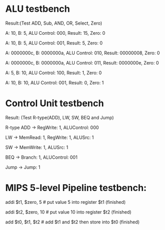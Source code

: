 # ALU testbench
Result:(Test ADD, Sub, AND, OR, Select<branch>, Zero)

A:         10, B:          5, ALU Control: 000, Result:         15, Zero: 0

A:         10, B:          5, ALU Control: 001, Result:          5, Zero: 0

A: 0000000c, B: 0000000a, ALU Control: 010, Result: 00000008, Zero: 0

A: 0000000c, B: 0000000a, ALU Control: 011, Result: 0000000e, Zero: 0

A:          5, B:         10, ALU Control: 100, Result:          1, Zero: 0

A:         10, B:         10, ALU Control: 001, Result:          0, Zero: 1

# Control Unit testbench

Result: (Test R-type(ADD), LW, SW, BEQ and Jump)

R-type ADD -> RegWrite: 1, ALUControl: 000

LW -> MemRead: 1, RegWrite: 1, ALUSrc: 1

SW -> MemWrite: 1, ALUSrc: 1

BEQ -> Branch: 1, ALUControl: 001

Jump -> Jump: 1

# MIPS 5-level  Pipeline testbench:

addi $t1, $zero, 5	# put value 5 into register $t1 (finished)

addi $t2, $zero, 10	# put value 10 into register $t2 (finished)

add $t0, $t1, $t2	# add $t1 and $t2 then store into $t0 (finished)
